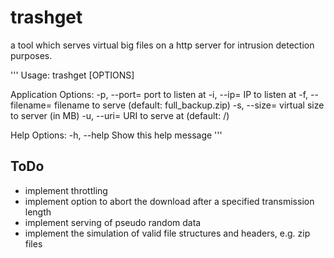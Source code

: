 # trashget

a tool which serves virtual big files on a http server for intrusion detection purposes.

'''
Usage:
  trashget [OPTIONS]

Application Options:
  -p, --port=     port to listen at
  -i, --ip=       IP to listen at
  -f, --filename= filename to serve (default: full_backup.zip)
  -s, --size=     virtual size to server (in MB)
  -u, --uri=      URI to serve at (default: /)

Help Options:
  -h, --help      Show this help message
'''

## ToDo
- implement throttling
- implement option to abort the download after a specified transmission length
- implement serving of pseudo random data
- implement the simulation of valid file structures and headers, e.g. zip files